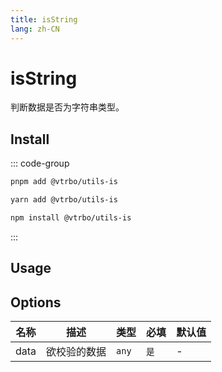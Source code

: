 ```yaml
---
title: isString
lang: zh-CN
---
```


# isString

判断数据是否为字符串类型。

## Install

::: code-group

```bash [pnpm]
pnpm add @vtrbo/utils-is
```

```bash [yarn]
yarn add @vtrbo/utils-is
```

```bash [npm]
npm install @vtrbo/utils-is
```

:::

## Usage

<demo example="is/isString/basic.ts"></demo>

## Options

| 名称   | 描述     | 类型    | 必填  | 默认值 |
|------|--------|-------|-----|-----|
| data | 欲校验的数据 | `any` | `是` | -   |
